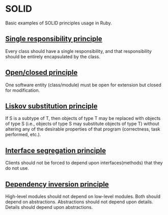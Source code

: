 # SOLID

Basic examples of SOLID principles usage in Ruby.

## [Single responsibility principle](s.rb)

Every class should have a single responsibility, and that responsibility should be entirely encapsulated by the class.

## [Open/closed principle](o.rb)

One software entity (class/module) must be open for extension but closed for modification.

## [Liskov substitution principle](l.rb)

If S is a subtype of T, then objects of type T may be replaced with objects of type S (i.e., objects of type S may substitute objects of type T) without altering any of the desirable properties of that program (correctness, task performed, etc.).

## [Interface segregation principle](i.rb)

Clients should not be forced to depend upon interfaces(methods) that they do not use.

## [Dependency inversion principle](d.rb)

High-level modules should not depend on low-level modules. Both should depend on abstractions.
Abstractions should not depend upon details. Details should depend upon abstractions.
